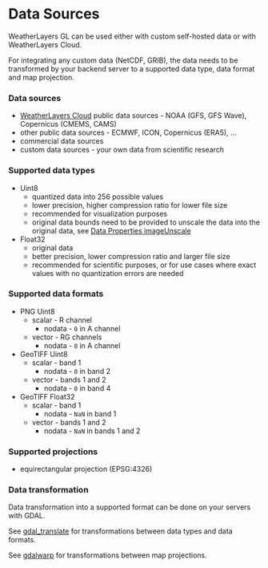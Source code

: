 # Data Sources

WeatherLayers GL can be used either with custom self-hosted data or with WeatherLayers Cloud.

For integrating any custom data (NetCDF, GRIB), the data needs to be transformed by your backend server to a supported data type, data format and map projection.

### Data sources

* [WeatherLayers Cloud](../weatherlayers-cloud/) public data sources - NOAA (GFS, GFS Wave), Copernicus (CMEMS, CAMS)
* other public data sources - ECMWF, ICON, Copernicus (ERA5), ...
* commercial data sources
* custom data sources - your own data from scientific research

### Supported data types

* Uint8
  * quantized data into 256 possible values
  * lower precision, higher compression ratio for lower file size
  * recommended for visualization purposes
  * original data bounds need to be provided to unscale the data into the original data, see [Data Properties imageUnscale](layers/data-properties.md#imageunscale)
* Float32
  * original data
  * better precision, lower compression ratio and larger file size
  * recommended for scientific purposes, or for use cases where exact values with no quantization errors are needed

### Supported data formats

* PNG Uint8
  * scalar - R channel
    * nodata - `0` in A channel
  * vector - RG channels
    * nodata - `0` in A channel
* GeoTIFF Uint8
  * scalar - band 1
    * nodata - `0` in band 2
  * vector - bands 1 and 2
    * nodata - `0` in band 4
* GeoTIFF Float32
  * scalar - band 1
    * nodata - `NaN` in band 1
  * vector - bands 1 and 2
    * nodata - `NaN` in bands 1 and 2

### Supported projections

* equirectangular projection (EPSG:4326)

### Data transformation

Data transformation into a supported format can be done on your servers with GDAL.

See [gdal\_translate](https://gdal.org/programs/gdal\_translate.html) for transformations between data types and data formats.

See [gdalwarp](https://gdal.org/programs/gdalwarp.html) for transformations between map projections.

